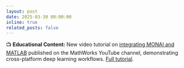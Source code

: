 ```yaml
---
layout: post
date: 2025-03-30 00:00:00
inline: true
related_posts: false
---
```


📺 **Educational Content:** New video tutorial on [integrating MONAI and MATLAB](https://www.youtube.com/watch?v=az51x0bIZ9Q) published on the MathWorks YouTube channel, demonstrating cross-platform deep learning workflows. <a href="{% link _projects/teach-2024-monai-with-matlab.md %}">Full tutorial</a>.